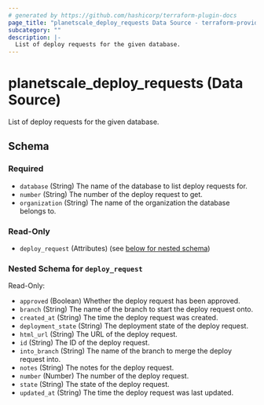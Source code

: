 ```yaml
---
# generated by https://github.com/hashicorp/terraform-plugin-docs
page_title: "planetscale_deploy_requests Data Source - terraform-provider-planetscale"
subcategory: ""
description: |-
  List of deploy requests for the given database.
---
```


# planetscale_deploy_requests (Data Source)

List of deploy requests for the given database.



<!-- schema generated by tfplugindocs -->
## Schema

### Required

- `database` (String) The name of the database to list deploy requests for.
- `number` (String) The number of the deploy request to get.
- `organization` (String) The name of the organization the database belongs to.

### Read-Only

- `deploy_request` (Attributes) (see [below for nested schema](#nestedatt--deploy_request))

<a id="nestedatt--deploy_request"></a>
### Nested Schema for `deploy_request`

Read-Only:

- `approved` (Boolean) Whether the deploy request has been approved.
- `branch` (String) The name of the branch to start the deploy request onto.
- `created_at` (String) The time the deploy request was created.
- `deployment_state` (String) The deployment state of the deploy request.
- `html_url` (String) The URL of the deploy request.
- `id` (String) The ID of the deploy request.
- `into_branch` (String) The name of the branch to merge the deploy request into.
- `notes` (String) The notes for the deploy request.
- `number` (Number) The number of the deploy request.
- `state` (String) The state of the deploy request.
- `updated_at` (String) The time the deploy request was last updated.


